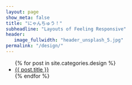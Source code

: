 ```yaml
---
layout: page
show_meta: false
title: "にゃんちゅう！"
subheadline: "Layouts of Feeling Responsive"
header:
   image_fullwidth: "header_unsplash_5.jpg"
permalink: "/design/"
---
```

<ul>
    {% for post in site.categories.design %}
    <li><a href="{{ site.url }}{{ site.baseurl }}{{ post.url }}">{{ post.title }}</a></li>
    {% endfor %}
</ul>